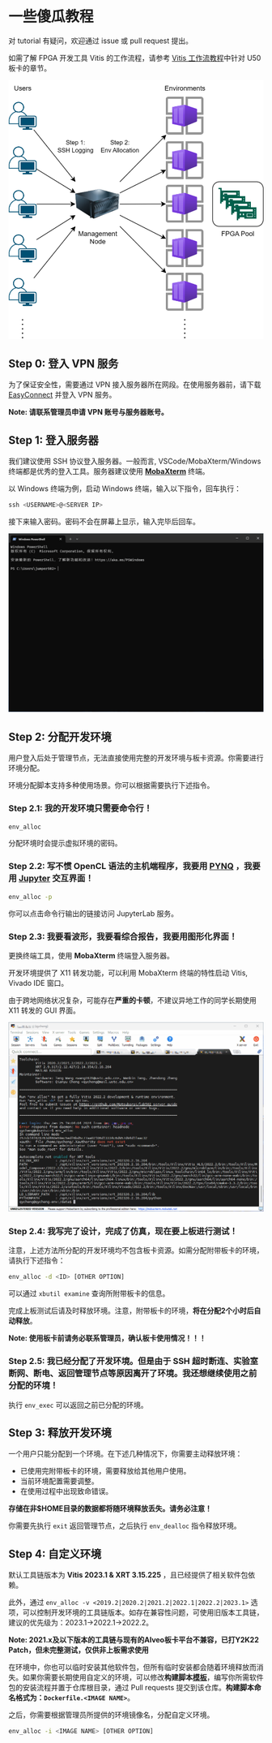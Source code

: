 # 一些傻瓜教程
对 tutorial 有疑问，欢迎通过 issue 或 pull request 提出。

如需了解 FPGA 开发工具 Vitis 的工作流程，请参考 [Vitis 工作流教程](https://github.com/Reconfigurable-Computing/Vitis_workflow)中针对 U50 板卡的章节。

![Workflow](./images/workflow.png)
## Step 0: 登入 VPN 服务
为了保证安全性，需要通过 VPN 接入服务器所在网段。在使用服务器前，请下载 [EasyConnect](https://support.sangfor.com.cn/productSoftware/list?product_id=20&category_id=56) 并登入 VPN 服务。

**Note: 请联系管理员申请 VPN 账号与服务器账号。**
## Step 1: 登入服务器
我们建议使用 SSH 协议登入服务器。一般而言, VSCode/MobaXterm/Windows 终端都是优秀的登入工具。服务器建议使用 [**MobaXterm**](https://mobaxterm.mobatek.net/download-home-edition.html) 终端。

以 Windows 终端为例，启动 Windows 终端，输入以下指令，回车执行：
```powershell
ssh <USERNAME>@<SERVER IP>
```
接下来输入密码。密码不会在屏幕上显示，输入完毕后回车。

![logging](./images/logging.gif)
## Step 2: 分配开发环境
用户登入后处于管理节点，无法直接使用完整的开发环境与板卡资源。你需要进行环境分配。

环境分配脚本支持多种使用场景。你可以根据需要执行下述指令。
### Step 2.1: 我的开发环境只需要命令行！
```bash
env_alloc
```
分配环境时会提示虚拟环境的密码。
### Step 2.2: 写不惯 OpenCL 语法的主机端程序，我要用 [PYNQ](http://www.pynq.io/) ，我要用 [Jupyter](https://jupyter.org/) 交互界面！
```bash
env_alloc -p
```
你可以点击命令行输出的链接访问 JupyterLab 服务。
### Step 2.3: 我要看波形，我要看综合报告，我要用图形化界面！
更换终端工具，使用 **MobaXterm** 终端登入服务器。

开发环境提供了 X11 转发功能，可以利用 MobaXterm 终端的特性启动 Vitis, Vivado IDE 窗口。

由于跨地网络状况复杂，可能存在**严重的卡顿**，不建议异地工作的同学长期使用 X11 转发的 GUI 界面。

![GUI](images/gui.gif)

### Step 2.4: 我写完了设计，完成了仿真，现在要上板进行测试！
注意，上述方法所分配的开发环境均不包含板卡资源。如需分配附带板卡的环境，请执行下述指令：
```bash
env_alloc -d <ID> [OTHER OPTION]
```
可以通过 `xbutil examine` 查询所附带板卡的信息。

完成上板测试后请及时释放环境。注意，附带板卡的环境，**将在分配2个小时后自动释放**。

**Note: 使用板卡前请务必联系管理员，确认板卡使用情况！！！**
### Step 2.5: 我已经分配了开发环境。但是由于 SSH 超时断连、实验室断网、断电、返回管理节点等原因离开了环境。我还想继续使用之前分配的环境！
执行 `env_exec` 可以返回之前已分配的环境。
## Step 3: 释放开发环境
一个用户只能分配到一个环境。在下述几种情况下，你需要主动释放环境：
- 已使用完附带板卡的环境，需要释放给其他用户使用。
- 当前环境配置需要调整。
- 在使用过程中出现致命错误。

**存储在非$HOME目录的数据都将随环境释放丢失。请务必注意！**

你需要先执行 `exit` 返回管理节点，之后执行 `env_dealloc` 指令释放环境。
## Step 4: 自定义环境
默认工具链版本为 **Vitis 2023.1 & XRT 3.15.225** ，且已经提供了相关软件包依赖。

此外，通过 `env_alloc -v <2019.2|2020.2|2021.2|2022.1|2022.2|2023.1>` 选项，可以控制开发环境的工具链版本。如存在兼容性问题，可使用旧版本工具链，建议的优先级为：2023.1->2022.1->2022.2。

**Note: 2021.x及以下版本的工具链与现有的Alveo板卡平台不兼容，已打Y2K22 Patch，但未完整测试，仅供非上板需求使用**

在环境中，你也可以临时安装其他软件包，但所有临时安装都会随着环境释放而消失。如果你需要长期使用自定义的环境，可以修改**构建脚本[模板](./Dockerfile.template)**，编写你所需软件包的安装流程并置于仓库根目录，通过 Pull requests 提交到该仓库。**构建脚本命名格式为：`Dockerfile.<IMAGE NAME>`**。

之后，你需要根据管理员所提供的环境镜像名，分配自定义环境。
```bash
env_alloc -i <IMAGE NAME> [OTHER OPTION]
```
